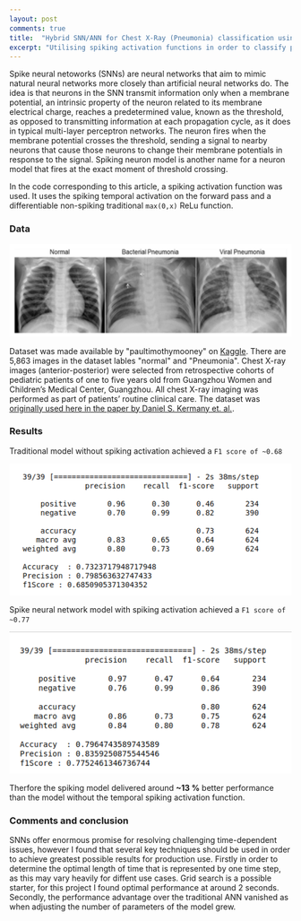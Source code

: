 ```yaml
---
layout: post
comments: true
title:  "Hybrid SNN/ANN for Chest X-Ray (Pneumonia) classification using spiking activations"
excerpt: "Utilising spiking activation functions in order to classify pneumonia X-Ray images better than traditional activation functions"
---
```


Spike neural netoworks (SNNs) are neural networks that aim to mimic natural neural networks more closely than artificial neural networks do. The idea is that neurons in the SNN transmit information only when a membrane potential, an intrinsic property of the neuron related to its membrane electrical charge, reaches a predetermined value, known as the threshold, as opposed to transmitting information at each propagation cycle, as it does in typical multi-layer perceptron networks. The neuron fires when the membrane potential crosses the threshold, sending a signal to nearby neurons that cause those neurons to change their membrane potentials in response to the signal. Spiking neuron model is another name for a neuron model that fires at the exact moment of threshold crossing.

In the code corresponding to this article, a spiking activation function was used. It uses the spiking temporal activation on the forward pass and a differentiable non-spiking traditional ``` max(0,x) ``` ReLu function. 

### Data

![pneumoniadata](/assets/pneumoniadata.png)

Dataset was made available by "paultimothymooney" on [Kaggle](https://www.kaggle.com/datasets/paultimothymooney/chest-xray-pneumonia). There are 5,863 images in the dataset lables "normal" and "Pneumonia". Chest X-ray images (anterior-posterior) were selected from retrospective cohorts of pediatric patients of one to five years old from Guangzhou Women and Children’s Medical Center, Guangzhou. All chest X-ray imaging was performed as part of patients’ routine clinical care. The dataset was [originally used here in the paper by Daniel S. Kermany et. al.](https://www.cell.com/cell/fulltext/S0092-8674(18)30154-5). 

### Results

Traditional model without spiking activation achieved a `F1 score of ~0.68`

![tradmodel](/assets/tradmodel.png)

Spike neural network model with spiking activation achieved a `F1 score of ~0.77`

![snnmodel](/assets/snnmodel.png)

Therfore the spiking model delivered around <b> ~13 %</b> better performance than the model without the temporal spiking activation function. 


### Comments and conclusion

SNNs offer enormous promise for resolving challenging time-dependent issues, however I found that several key techniques should be used in order to achieve greatest possible results for production use. Firstly in order to determine the optimal length of time that is represented by one time step, as this may vary heavily for diffent use cases. Grid search is a possible starter, for this project I found optimal performance at around 2 seconds. Secondly, the performance advantage over the traditional ANN vanished as when adjusting the number of parameters of the model grew. 



